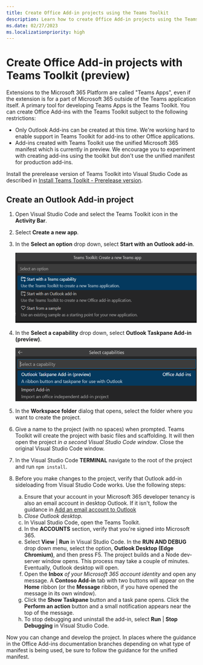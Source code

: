 ```yaml
---
title: Create Office Add-in projects using the Teams Toolkit
description: Learn how to create Office Add-in projects using the Teams Toolkit.
ms.date: 02/27/2023
ms.localizationpriority: high
---
```


# Create Office Add-in projects with Teams Toolkit (preview)

Extensions to the Microsoft 365 Platform are called "Teams Apps", even if the extension is for a part of Microsoft 365 outside of the Teams application itself. A primary tool for developing Teams Apps is the Teams Toolkit. You can create Office Add-ins with the Teams Toolkit subject to the following restrictions:

- Only Outlook Add-ins can be created at this time. We're working hard to enable support in Teams Toolkit for add-ins to other Office applications.
- Add-ins created with Teams Toolkit use the unified Microsoft 365 manifest which is currently in preview. We encourage you to experiment with creating add-ins using the toolkit but don't use the unified manifest for production add-ins.

Install the prerelease version of Teams Toolkit into Visual Studio Code as described in [Install Teams Toolkit - Prerelease version](/microsoftteams/platform/toolkit/install-teams-toolkit?tabs=vscode&pivots=visual-studio-code#install-a-pre-release-version).

## Create an Outlook Add-in project

1. Open Visual Studio Code and select the Teams Toolkit icon in the **Activity Bar**.
1. Select **Create a new app**.
1. In the **Select an option** drop down, select **Start with an Outlook add-in**.

    ![Screenshot showing three options in Teams Toolkit option drop down. The second option "Start with an Outlook add-in" is selected](../images/teams-toolkit-create-outlook-add-in.png)

1. In the **Select a capability** drop down, select **Outlook Taskpane Add-in (preview)**.

    ![Screenshot showing two options in Teams Toolkit capability drop down. The first option "Outlook Taskpane Add-in (preview)" is selected](../images/teams-toolkit-create-outlook-task-pane-capability.png)

1. In the **Workspace folder** dialog that opens, select the folder where you want to create the project.
1. Give a name to the project (with no spaces) when prompted. Teams Toolkit will create the project with basic files and scaffolding. It will then open the project *in a second Visual Studio Code window*. Close the original Visual Studio Code window.
1. In the Visual Studio Code **TERMINAL** navigate to the root of the project and run `npm install`.
1. Before you make changes to the project, verify that Outlook add-in sideloading from Visual Studio Code works. Use the following steps:

    <ol type="a">
      <li>Ensure that your account in your Microsoft 365 developer tenancy is also an email account in desktop Outlook. If it isn't, follow the guidance in <a href="https://support.microsoft.com/office/add-an-email-account-to-outlook-e9da47c4-9b89-4b49-b945-a204aeea6726">Add an email account to Outlook</a></li>
      <li><i>Close Outlook desktop.</i></li>
      <li>In Visual Studio Code, open the Teams Toolkit.</li>
      <li>In the <b>ACCOUNTS</b> section, verify that you're signed into Microsoft 365.</li>
      <li>Select <b>View</b> | <b>Run</b> in Visual Studio Code. In the <b>RUN AND DEBUG</b> drop down menu, select the option, <b>Outlook Desktop (Edge Chromium)</b>, and then press F5. The project builds and a Node dev-server window opens. This process may take a couple of minutes. Eventually, Outlook desktop will open.</li>
      <li>Open the <b>Inbox</b> <i>of your Microsoft 365 account identity</i> and open any message. A <b>Contoso Add-in</b> tab with two buttons will appear on the <b>Home</b> ribbon (or the <b>Message</b> ribbon, if you have opened the message in its own window).</li>
      <li>Click the <b>Show Taskpane</b> button and a task pane opens. Click the <b>Perform an action</b> button and a small notification appears near the top of the message.</li>
      <li>To stop debugging and uninstall the add-in, select <b>Run</b> | <b>Stop Debugging</b> in Visual Studio Code.</li>
    </ol>

Now you can change and develop the project. In places where the guidance in the Office Add-ins documentation branches depending on what type of manifest is being used, be sure to follow the guidance for the unified manifest.
